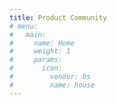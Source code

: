 ```yaml
---
title: Product Community
# menu:
#   main:
#     name: Home
#     weight: 1
#     params:
#       icon:
#         vendor: bs
#         name: house
---
```

